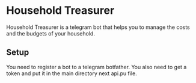 #  Household Treasurer 
Household Treasurer is a telegram bot that helps you to manage the costs and the budgets of your household.

## Setup 

You need to register a bot to a telegram botfather. You also need to get a token and put it in the main directory next api.pu file. 